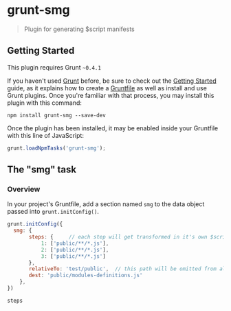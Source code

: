 # grunt-smg

> Plugin for generating $script manifests

## Getting Started
This plugin requires Grunt `~0.4.1`

If you haven't used [Grunt](http://gruntjs.com/) before, be sure to check out the [Getting Started](http://gruntjs.com/getting-started) guide, as it explains how to create a [Gruntfile](http://gruntjs.com/sample-gruntfile) as well as install and use Grunt plugins. Once you're familiar with that process, you may install this plugin with this command:

```shell
npm install grunt-smg --save-dev
```

Once the plugin has been installed, it may be enabled inside your Gruntfile with this line of JavaScript:

```js
grunt.loadNpmTasks('grunt-smg');
```

## The "smg" task

### Overview
In your project's Gruntfile, add a section named `smg` to the data object passed into `grunt.initConfig()`.

```js
grunt.initConfig({
  smg: {
       steps: {     // each step will get transformed in it's own $script call
           1: ['public/**/*.js'],
           2: ['public/**/*.js'],
           3: ['public/**/*.js']
       },
       relativeTo: 'test/public',  // this path will be omitted from all url paths,
       dest: 'public/modules-definitions.js'
    },
})
```

```js
steps
```

